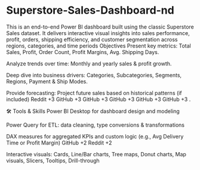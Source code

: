 # Superstore-Sales-Dashboard-nd
This is an end-to-end Power BI dashboard built using the classic Superstore Sales dataset. It delivers interactive visual insights into sales performance, profit, orders, shipping efficiency, and customer segmentation across regions, categories, and time periods
Objectives
Present key metrics: Total Sales, Profit, Order Count, Profit Margins, Avg. Shipping Days.

Analyze trends over time: Monthly and yearly sales & profit growth.

Deep dive into business drivers: Categories, Subcategories, Segments, Regions, Payment & Ship Modes.

Provide forecasting: Project future sales based on historical patterns (if included) 
Reddit
+3
GitHub
+3
GitHub
+3
GitHub
+3
GitHub
+3
GitHub
+3
.

🛠 Tools & Skills
Power BI Desktop for dashboard design and modeling

Power Query for ETL: data cleaning, type conversions & transformations

DAX measures for aggregated KPIs and custom logic (e.g., Avg Delivery Time or Profit Margin) 
GitHub
+2
Reddit
+2

Interactive visuals: Cards, Line/Bar charts, Tree maps, Donut charts, Map visuals, Slicers, Tooltips, Drill-through
